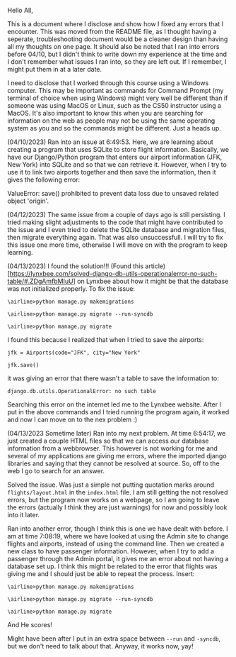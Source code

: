 Hello All,


This is a document where I disclose and show how I fixed any errors that I encounter. This was moved from the README file, as I thought having a seperate, troubleshooting document would be a cleaner design than having all my thoughts on one page. It should also be noted that I ran into errors before 04/10, but I didn't think to write down my experience at the time and I don't remember what issues I ran into, so they are left out. If I remember, I might put them in at a later date.

I need to disclose that I worked through this course using a Windows computer. This may be important as commands for Command Prompt (my terminal of choice when using Windows)
might very well be different than if someone was using MacOS or Linux, such as the CS50 instructor using a MacOS. It's also important to know this when you
are searching for information on the web as people may not be using the same operating system as you and so the commands might be different. Just a heads up.


(04/10/2023)
Ran into an issue at 6:49:53. Here, we are learning about creating a program that uses SQLite to store flight information. Basically, we have our Django/Python
program that enters our airport information (JFK, New York) into SQLite and so that we can retrieve it. However, when I try to use it to link two airports
together and then save the information, then it gives the following error:

ValueError: save() prohibited to prevent data loss due to unsaved related object 'origin'.

(04/12/2023)
The same issue from a couple of days ago is still persisting. I tried making slight adjustments to the code that might have contributed to the issue and I even tried to delete the SQLite database and migration files, then migrate everything again. That was also unsuccessfull. I will try to fix this issue one more time, otherwise I will move on with the program to keep learning. 

(04/13/2023)
I found the solution!!!
(Found this article)[https://lynxbee.com/solved-django-db-utils-operationalerror-no-such-table/#.ZDgAmfbMIuU] on Lynxbee about how it might be that the database was not initialized properly. To fix the issue:

`\airline>python manage.py makemigrations`

`\airline>python manage.py migrate --run-syncdb`

`\airline>python manage.py migrate`

I found this because I realized that when I tried to save the airports:

`jfk = Airports(code="JFK", city="New York"`

`jfk.save()`

it was giving an error that there wasn't a table to save the information to:

`django.db.utils.OperationalError: no such table`

Searching this error on the internet led me to the Lynxbee website. After I put in the above commands and I tried running the program again, it worked and now I can move on to the nex problem :)

(04/13/2023 Sometime later)
Ran into my next problem. At time 6:54:17, we just created a couple HTML files so that we can access our database information from a webbrowser. This however is not working for me and several of my applications are giving me errors, where the imported django libraries and saying that they cannot be resolved at source. So, off to the web I go to search for an answer.

Solved the issue. Was just a simple not putting quotation marks around `flights/layout.html` in the `index.html` file. I am still getting the not resolved errors, but the program now works on a webpage, so I am going to leave the errors (actually I think they are just warnings) for now and possibly look into it later.

Ran into another error, though I think this is one we have dealt with before. I am at time 7:08:19, where we have looked at using the Admin site to change flights and airports, instead of using the command line. Then we created a new class to have passenger information. However, when I try to add a passenger through the Admin portal, it gives me an error about not having a database set up. I think this might be related to the error that flights was giving me and I should just be able to repeat the process. Insert:

`\airline>python manage.py makemigrations`

`\airline>python manage.py migrate --run-syncdb`

`\airline>python manage.py migrate`

And He scores!

Might have been after I put in an extra space between `--run` and `-syncdb`, but we don't need to talk about that. Anyway, it works now, yay!
